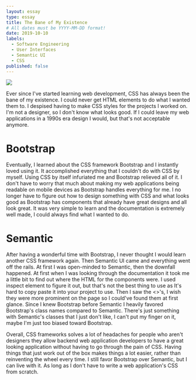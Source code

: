 ```yaml
---
layout: essay
type: essay
title: The Bane of My Existence
# All dates must be YYYY-MM-DD format!
date: 2019-10-10
labels:
  - Software Engineering
  - User Interfaces
  - Semantic UI
  - CSS
published: false
---
```

<img class="ui image centered" src="https://i.redd.it/nbypjvdoqy531.png">

Ever since I've started learning web development, CSS has always been the bane of my existence. I could never get HTML elements to do what I wanted them to. I despised having to make CSS styles for the projects I worked on. I'm not a designer, so I don't know what looks good. If I could leave my web applications in a 1990s era design I would, but that's not acceptable anymore.

# Bootstrap
Eventually, I learned about the CSS framework Bootstrap and I instantly loved using it. It accomplished everything that I couldn't do with CSS by myself. Using CSS by itself infuriated me and Bootstrap relieved all of it. I don't have to worry that much about making my web applications being readable on mobile devices as Bootstrap handles everything for me. I no longer have to figure out how to design something with CSS and what looks good as Bootstrap has components that already have great designs and all look great. It was very simple to learn and the documentation is extremely well made, I could always find what I wanted to do.

# Semantic
After having a wonderful time with Bootstrap, I never thought I would learn another CSS framework again. Then Semantic UI came and everything went off the rails. At first I was open-minded to Semantic, then the downfall happened. At first when I was looking through the documentation it took me a little bit to find out where the HTML for the components were. I used inspect element to figure it out, but that's not the best thing to use as It's hard to copy paste it into your project to use. Then I saw the <>'s, I wish they were more prominent on the page so I could've found them at first glance. Since I knew Bootstrap before Semantic I heavily favored Bootstrap's class names compared to Semantic. There's just something with Semantic's classes that I just don't like, I can't put my finger on it, maybe I'm just too biased toward Bootstrap.

Overall, CSS frameworks solves a lot of headaches for people who aren't designers they allow backend web application developers to have a great looking application without having to go through the pain of CSS. Having things that just work out of the box makes things a lot easier, rather than reinventing the wheel every time. I still favor Bootstrap over Semantic, but I can live with it. As long as I don't have to write a web application's CSS from scratch.
